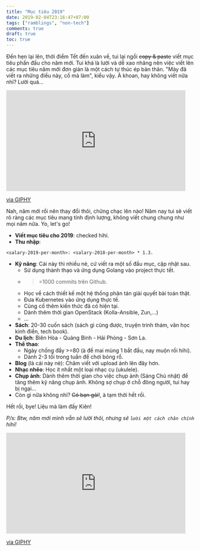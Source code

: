```yaml
---
title: "Mục tiêu 2019"
date: 2019-02-04T23:16:47+07:00
tags: ["ramblings", "non-tech"]
comments: true
draft: true
toc: true
---
```


Đến hẹn lại lên, thời điểm Tết đến xuân về, tui lại ngồi ~~copy & paste~~ viết mục tiêu phấn đấu cho năm mới. Tui khá là lười và dễ xao nhãng nên việc viết lên các mục tiêu năm mới đơn giản là một cách tự thúc ép bản thân. "Mày đã viết ra những điều này, cố mà làm", kiểu vậy. À khoan, hay không viết nữa nhỉ? Lười quá...

<iframe src="https://giphy.com/embed/BIPRDoFF8DbPi" width="480" height="270" frameBorder="0" class="giphy-embed" allowFullScreen></iframe><p><a href="https://giphy.com/gifs/lazy-BIPRDoFF8DbPi">via GIPHY</a></p>

Nah, năm mới rồi nên thay đổi thôi, chững chạc lên nào! Năm nay tui sẽ viết rõ ràng các mục tiêu mang tính định lượng, không viết chung chung như mọi năm nữa. Yo, let's go!

- **Viết mục tiêu cho 2019**: checked hihi.
- **Thu nhập**:

```
<salary-2019-per-month>: <salary-2018-per-month> * 1.3.
```

- **Kỹ năng**: Cái này thì nhiều nè, cứ viết ra một số đầu mục, cập nhật sau.
  - Sử dụng thành thạo và ứng dụng Golang vào project thực tết.
  - > =1000 commits trên Github.
  - Học về cách thiết kế một hệ thống phân tán giải quyết bài toán thật.
  - Đưa Kubernetes vào ứng dụng thực tế.
  - Củng cố thêm kiến thức đã có hiện tại.
  - Dành thêm thời gian OpenStack (Kolla-Ansible, Zun,...)
  - ...
- **Sách**: 20-30 cuốn sách (sách gì cũng được, truyện trinh thám, văn học kinh điển, tech book).
- **Du lịch**: Biên Hòa - Quảng Bình - Hải Phòng - Sơn La.
- **Thể thao**:
  - Ngày chống đẩy >=80 (à để mai mùng 1 bắt đầu, nay muộn rồi hihi).
  - Dành 2-3 tối trong tuần để chơi bóng rổ.
- **Blog** (là cái này nè): Chăm viết với upload ảnh lên đây hơn.
- **Nhạc nhẽo**: Học ít nhất một loại nhạc cụ (ukulele).
- **Chụp ảnh**: Dành thêm thời gian cho việc chụp ảnh (Sáng Chủ nhật) để tăng thêm kỹ năng chụp ảnh. Không sợ chụp ở chỗ đông người, tui hay bị ngại...
- Còn gì nữa không nhỉ? ~~Có bạn gái!~~, à tạm thời hết rồi.

Hết rồi, bye! Liệu mà làm đấy Kiên!

_P/s: Btw, năm mới mình vẫn sẽ lười thôi, nhưng sẽ `lười một cách chân chính` hihi!_

<iframe src="https://giphy.com/embed/lPdn5MOabkgCY" width="480" height="270" frameBorder="0" class="giphy-embed" allowFullScreen></iframe><p><a href="https://giphy.com/gifs/the-simpsons-homer-simpson-exercise-lPdn5MOabkgCY">via GIPHY</a></p>
